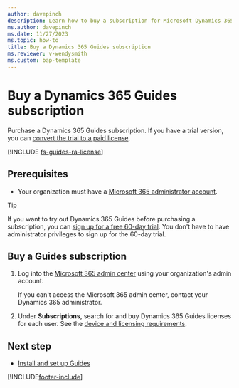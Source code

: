 ```yaml
---
author: davepinch
description: Learn how to buy a subscription for Microsoft Dynamics 365 Guides
ms.author: davepinch
ms.date: 11/27/2023
ms.topic: how-to
title: Buy a Dynamics 365 Guides subscription
ms.reviewer: v-wendysmith
ms.custom: bap-template
---
```


# Buy a Dynamics 365 Guides subscription

Purchase a Dynamics 365 Guides subscription. If you have a trial version, you can [convert the trial to a paid license](convert-trial-to-paid.md).

[!INCLUDE [fs-guides-ra-license](../includes/fs-guides-ra-license.md)]

## Prerequisites

- Your organization must have a [Microsoft 365 administrator account](https://www.microsoft.com/microsoft-365/business/office-365-administration).

> [!TIP]
> If you want to try out Dynamics 365 Guides before purchasing a subscription, you can [sign up for a free 60-day trial](trial-signup.md). You don't have to have administrator privileges to sign up for the 60-day trial.

## Buy a Guides subscription

1. Log into the [Microsoft 365 admin center](https://admin.microsoft.com/AdminPortal/Home) using your organization's admin account.

   If you can't access the Microsoft 365 admin center, contact your Dynamics 365 administrator.

1. Under **Subscriptions**, search for and buy Dynamics 365 Guides licenses for each user. See the [device and licensing requirements](requirements.md).

## Next step

- [Install and set up Guides](setup.md)

[!INCLUDE[footer-include](../includes/footer-banner.md)]